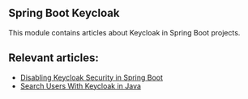 ## Spring Boot Keycloak

This module contains articles about Keycloak in Spring Boot projects.

## Relevant articles:
- [Disabling Keycloak Security in Spring Boot](https://www.baeldung.com/spring-keycloak-security-disable)
- [Search Users With Keycloak in Java](https://www.baeldung.com/java-keycloak-search-users)
